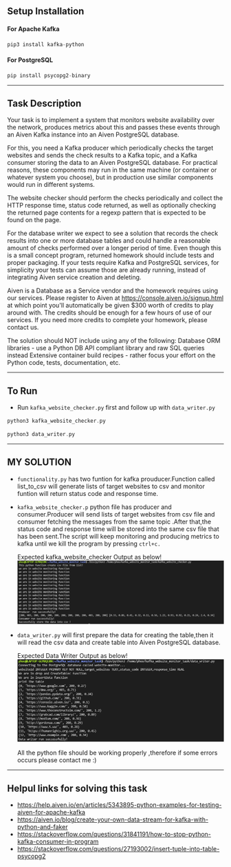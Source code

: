 ## Setup Installation ##


#### For Apache Kafka
```php
pip3 install kafka-python
```
#### For PostgreSQL
```php
pip install psycopg2-binary
```

---
## Task Description ##

Your task is to implement a system that monitors website availability over the network, produces metrics about this and passes these events through an Aiven Kafka instance into an Aiven PostgreSQL database.

For this, you need a Kafka producer which periodically checks the target websites and sends the check results to a Kafka topic, and a Kafka consumer storing the data to an Aiven PostgreSQL database. For practical reasons, these components may run in the same machine (or container or whatever system you choose), but in production use similar components would run in different systems.

The website checker should perform the checks periodically and collect the HTTP response time, status code returned, as well as optionally checking the returned page contents for a regexp pattern that is expected to be found on the page.

For the database writer we expect to see a solution that records the check results into one or more database tables and could handle a reasonable amount of checks performed over a longer period of time.
Even though this is a small concept program, returned homework should include tests and proper packaging. If your tests require Kafka and PostgreSQL services, for simplicity your tests can assume those are already running, instead of integrating Aiven service creation and deleting.

Aiven is a Database as a Service vendor and the homework requires using our services. Please register to Aiven at https://console.aiven.io/signup.html at which point you'll automatically be given $300 worth of credits to play around with. The credits should be enough for a few hours of use of our services. If you need more credits to complete your homework, please contact us.

The solution should NOT include using any of the following:
Database ORM libraries - use a Python DB API compliant library and raw SQL queries instead
Extensive container build recipes - rather focus your effort on the Python code, tests, documentation, etc.

---
## To Run ##

* Run `kafka_website_checker.py` first and follow up with `data_writer.py`
```php
python3 kafka_website_checker.py
```
```php
python3 data_writer.py
```
---

## MY SOLUTION ##



* `functionality.py` has two funtion for kafka prouducer.Function called list_to_csv will generate lists of target websites to csv and monitor funtion will return status code and response time.

* `kafka_website_checker.p` python file has producer and consumer.Producer will send lists of target websites from csv file and consumer fetching the messages from the same topic .After that,the status code and response time will be stored into the same csv file that has been sent.The script will keep monitoring and producing metrics to kafka until we kill the program by pressing `ctrl+c.`

    Expected kafka_website_checker  Output as below! 
    ![Kafka Output](kafkaf_website_monitor.PNG?raw=true "Kafka website monitor python output")

* `data_writer.py` will first prepare the data for creating the table,then it will read the csv data and create table into Aiven PostgreSQL database.

    Expected Data Writer Output as below! 
    ![Data Writer Output](data_writer.PNG?raw=true "Data Writer output")

    All the python file should be working properly ,therefore if some errors occurs please contact me :) 
---



## Helpul links for solving this task 
* https://help.aiven.io/en/articles/5343895-python-examples-for-testing-aiven-for-apache-kafka
* https://aiven.io/blog/create-your-own-data-stream-for-kafka-with-python-and-faker
* https://stackoverflow.com/questions/31841191/how-to-stop-python-kafka-consumer-in-program
* https://stackoverflow.com/questions/27193002/insert-tuple-into-table-psycopg2
